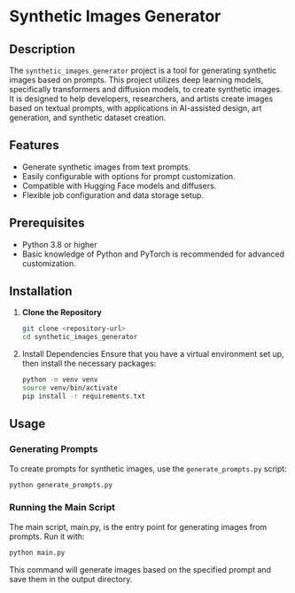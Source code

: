 # Synthetic Images Generator

## Description

The `synthetic_images_generator` project is a tool for generating synthetic images based on prompts. This project utilizes deep learning models, specifically transformers and diffusion models, to create synthetic images. It is designed to help developers, researchers, and artists create images based on textual prompts, with applications in AI-assisted design, art generation, and synthetic dataset creation.

## Features

- Generate synthetic images from text prompts.
- Easily configurable with options for prompt customization.
- Compatible with Hugging Face models and diffusers.
- Flexible job configuration and data storage setup.

## Prerequisites

- Python 3.8 or higher
- Basic knowledge of Python and PyTorch is recommended for advanced customization.

## Installation

1. **Clone the Repository**
   ```bash
   git clone <repository-url>
   cd synthetic_images_generator

2. Install Dependencies Ensure that you have a virtual environment set up, then install the necessary packages:
    ````bash 
    python -m venv venv
    source venv/bin/activate  
    pip install -r requirements.txt
    ````

## Usage

### Generating Prompts

To create prompts for synthetic images, use the `generate_prompts.py` script:
````bash
python generate_prompts.py 
````


### Running the Main Script

The main script, main.py, is the entry point for generating images from prompts. Run it with:

`````bash
python main.py 
`````

This command will generate images based on the specified prompt and save them in the output directory.

